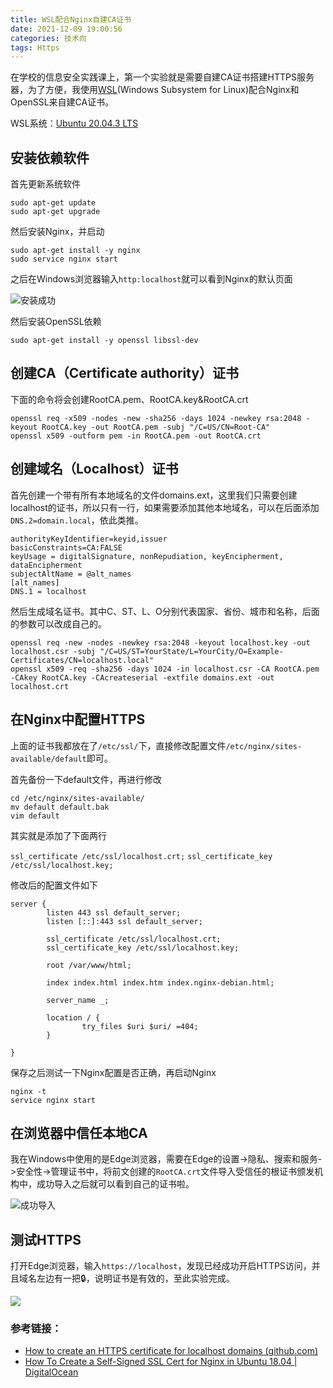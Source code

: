 ```yaml
---
title: WSL配合Nginx自建CA证书
date: 2021-12-09 19:00:56
categories: 技术向
tags: Https
---
```

在学校的信息安全实践课上，第一个实验就是需要自建CA证书搭建HTTPS服务器，为了方便，我使用[WSL](https://en.wikipedia.org/wiki/Windows_Subsystem_for_Linux)(Windows Subsystem for Linux)配合Nginx和OpenSSL来自建CA证书。
<!--more-->
WSL系统：[Ubuntu 20.04.3 LTS](https://www.microsoft.com/store/productId/9NBLGGH4MSV6)

## 安装依赖软件

首先更新系统软件

```shell
sudo apt-get update
sudo apt-get upgrade
```

然后安装Nginx，并启动

```shell
sudo apt-get install -y nginx
sudo service nginx start
```

之后在Windows浏览器输入`http:localhost`就可以看到Nginx的默认页面

![安装成功](https://cdn.jsdelivr.net/gh/Johnny-Yh/ImageHosting/img/211208-1.png)

然后安装OpenSSL依赖

```shell
sudo apt-get install -y openssl libssl-dev
```

## 创建CA（Certificate authority）证书

下面的命令将会创建RootCA.pem、RootCA.key&RootCA.crt

```shell
openssl req -x509 -nodes -new -sha256 -days 1024 -newkey rsa:2048 -keyout RootCA.key -out RootCA.pem -subj "/C=US/CN=Root-CA"
openssl x509 -outform pem -in RootCA.pem -out RootCA.crt
```

## 创建域名（Localhost）证书

首先创建一个带有所有本地域名的文件domains.ext，这里我们只需要创建localhost的证书，所以只有一行，如果需要添加其他本地域名，可以在后面添加 `DNS.2=domain.local`，依此类推。

```shell
authorityKeyIdentifier=keyid,issuer
basicConstraints=CA:FALSE
keyUsage = digitalSignature, nonRepudiation, keyEncipherment, dataEncipherment
subjectAltName = @alt_names
[alt_names]
DNS.1 = localhost
```

然后生成域名证书。其中C、ST、L、O分别代表国家、省份、城市和名称，后面的参数可以改成自己的。

```shell
openssl req -new -nodes -newkey rsa:2048 -keyout localhost.key -out localhost.csr -subj "/C=US/ST=YourState/L=YourCity/O=Example-Certificates/CN=localhost.local"
openssl x509 -req -sha256 -days 1024 -in localhost.csr -CA RootCA.pem -CAkey RootCA.key -CAcreateserial -extfile domains.ext -out localhost.crt
```

## 在Nginx中配置HTTPS

上面的证书我都放在了`/etc/ssl/`下，直接修改配置文件`/etc/nginx/sites-available/default`即可。

首先备份一下default文件，再进行修改

```shell
cd /etc/nginx/sites-available/
mv default default.bak
vim default
```

其实就是添加了下面两行

`ssl_certificate /etc/ssl/localhost.crt;`
`ssl_certificate_key /etc/ssl/localhost.key;`

修改后的配置文件如下

```nginx
server {
        listen 443 ssl default_server;
        listen [::]:443 ssl default_server;

        ssl_certificate /etc/ssl/localhost.crt;
        ssl_certificate_key /etc/ssl/localhost.key;

        root /var/www/html;

        index index.html index.htm index.nginx-debian.html;

        server_name _;

        location / {
                try_files $uri $uri/ =404;
        }

}
```

保存之后测试一下Nginx配置是否正确，再启动Nginx

```shell
nginx -t
service nginx start
```

## 在浏览器中信任本地CA

我在Windows中使用的是Edge浏览器，需要在Edge的设置->隐私、搜索和服务->安全性->管理证书中，将前文创建的`RootCA.crt`文件导入受信任的根证书颁发机构中，成功导入之后就可以看到自己的证书啦。

![成功导入](https://cdn.jsdelivr.net/gh/Johnny-Yh/ImageHosting/img/211208-2.png)

## 测试HTTPS

打开Edge浏览器，输入`https://localhost`，发现已经成功开启HTTPS访问，并且域名左边有一把🔒，说明证书是有效的，至此实验完成。

![](https://cdn.jsdelivr.net/gh/Johnny-Yh/ImageHosting/img/211208-3.png)



### 参考链接：

- [How to create an HTTPS certificate for localhost domains (github.com)](https://gist.github.com/cecilemuller/9492b848eb8fe46d462abeb26656c4f8)
- [How To Create a Self-Signed SSL Cert for Nginx in Ubuntu 18.04 | DigitalOcean](https://www.digitalocean.com/community/tutorials/how-to-create-a-self-signed-ssl-certificate-for-nginx-in-ubuntu-18-04)
